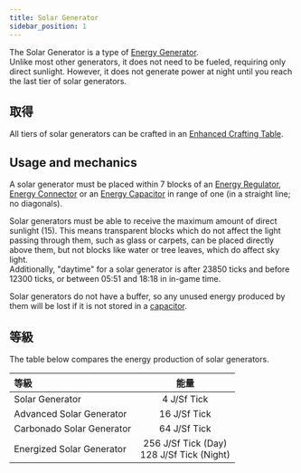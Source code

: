 ```yaml
---
title: Solar Generator
sidebar_position: 1
---
```


The Solar Generator is a type of [Energy Generator](../Electric-Machines.md).  
Unlike most other generators, it does not need to be fueled, requiring only direct sunlight. However, it does not generate power at night until you reach the last tier of solar generators.

## 取得

All tiers of solar generators can be crafted in an [Enhanced Crafting Table](../../Basic-Machines/Enhanced-Crafting-Table.md).

## Usage and mechanics

A solar generator must be placed within 7 blocks of an [Energy Regulator](../Energy-Management/Energy-Regulator.md), [Energy Connector](../Energy-Management/Energy-Connector.md) or an [Energy Capacitor](../Energy-Management/Energy-Capacitors.md) in range of one (in a straight line; no diagonals).

Solar generators must be able to receive the maximum amount of direct sunlight (15). This means transparent blocks which do not affect the light passing through them, such as glass or carpets, can be placed directly above them, but not blocks like water or tree leaves, which do affect sky light.  
Additionally, "daytime" for a solar generator is after 23850 ticks and before 12300 ticks, or between 05:51 and 18:18 in in-game time.

Solar generators do not have a buffer, so any unused energy produced by them will be lost if it is not stored in a [capacitor](../Energy-Management/Energy-Capacitors.md).

## 等級

The table below compares the energy production of solar generators.

| 等級                        |                          能量                          |
|:------------------------- |:----------------------------------------------------:|
| Solar Generator           |                     4 J/Sf Tick                      |
| Advanced Solar Generator  |                     16 J/Sf Tick                     |
| Carbonado Solar Generator |                     64 J/Sf Tick                     |
| Energized Solar Generator | 256 J/Sf Tick (Day)<br />128 J/Sf Tick (Night) |
